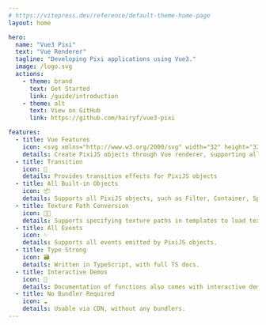 ```yaml
---
# https://vitepress.dev/reference/default-theme-home-page
layout: home

hero:
  name: "Vue3 Pixi"
  text: "Vue Renderer"
  tagline: "Developing Pixi applications using Vue3."
  image: /logo.svg
  actions:
    - theme: brand
      text: Get Started
      link: /guide/introduction
    - theme: alt
      text: View on GitHub
      link: https://github.com/hairyf/vue3-pixi

features:
  - title: Vue Features
    icon: <svg xmlns="http://www.w3.org/2000/svg" width="32" height="32"><path fill="#41b883" d="M24.4 3.925H30l-14 24.15L2 3.925h10.71l3.29 5.6 3.22-5.6Z"/><path fill="#41b883" d="m2 3.925 14 24.15 14-24.15h-5.6L16 18.415 7.53 3.925Z"/><path fill="#35495e" d="M7.53 3.925 16 18.485l8.4-14.56h-5.18L16 9.525l-3.29-5.6Z"/></svg>
    details: Create PixiJS objects through Vue renderer, supporting all Vue features!
  - title: Transition
    icon: 💫
    details: Provides transition effects for PixiJS objects
  - title: All Built-in Objects
    icon: 📦
    details: Supports all PixiJS objects, such as Filter, Container, Sprite, Graphics, Text, etc.
  - title: Texture Path Conversion
    icon: 🧑‍💻
    details: Supports specifying texture paths in templates to load texture objects.
  - title: All Events
    icon: ✨
    details: Supports all events emitted by PixiJS objects.
  - title: Type Strong
    icon: 🗃️
    details: Written in TypeScript, with full TS docs.
  - title: Interactive Demos
    icon: 🎪
    details: Documentation of functions also comes with interactive demos!
  - title: No Bundler Required
    icon: ☁️
    details: Usable via CDN, without any bundlers.
---
```

